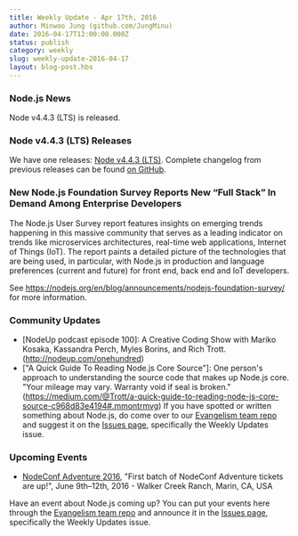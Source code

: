 ```yaml
---
title: Weekly Update - Apr 17th, 2016
author: Minwoo Jung (github.com/JungMinu)
date: 2016-04-17T12:00:00.000Z
status: publish
category: weekly
slug: weekly-update-2016-04-17
layout: blog-post.hbs
---
```


### Node.js News
Node v4.4.3 (LTS) is released.

### Node v4.4.3 (LTS) Releases

We have one releases: [Node v4.4.3 (LTS)](https://nodejs.org/en/blog/release/v4.4.3/). Complete changelog from previous releases can be found [on GitHub](https://github.com/nodejs/node/blob/master/CHANGELOG.md).

### New Node.js Foundation Survey Reports New “Full Stack” In Demand Among Enterprise Developers

The Node.js User Survey report features insights on emerging trends happening in this massive community that serves as a leading indicator on trends like microservices architectures, real-time web applications, Internet of Things (IoT). The report paints a detailed picture of the technologies that are being used, in particular, with Node.js in production and language preferences (current and future) for front end, back end and IoT developers.

See https://nodejs.org/en/blog/announcements/nodejs-foundation-survey/ for more information.

### Community Updates

* [NodeUp podcast episode 100]: A Creative Coding Show with Mariko Kosaka, Kassandra Perch, Myles Borins, and Rich Trott.(http://nodeup.com/onehundred)
* ["A Quick Guide To Reading Node.js Core Source"]: One person's approach to understanding the source code that makes up Node.js core. "Your mileage may vary. Warranty void if seal is broken." (https://medium.com/@Trott/a-quick-guide-to-reading-node-js-core-source-c968d83e4194#.mmontrmvg)
If you have spotted or written something about Node.js, do come over to our [Evangelism team repo](https://github.com/nodejs/evangelism) and suggest it on the [Issues page](https://github.com/nodejs/evangelism/issues), specifically the Weekly Updates issue.

### Upcoming Events

* [NodeConf Adventure 2016](https://ti.to/nodeconf/adventure-2016), "First batch of NodeConf Adventure tickets are up!", June 9th–12th, 2016 - Walker Creek Ranch, Marin, CA, USA

Have an event about Node.js coming up? You can put your events here through the [Evangelism team repo](https://github.com/nodejs/evangelism) and announce it in the [Issues page](https://github.com/nodejs/evangelism/issues), specifically the Weekly Updates issue.
